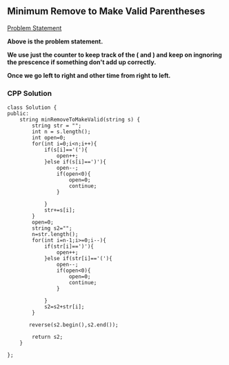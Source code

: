 ## Minimum Remove to Make Valid Parentheses

[Problem Statement](https://leetcode.com/problems/minimum-remove-to-make-valid-parentheses/)

**Above is the problem statement.**

**We use just the counter to keep track of the ( and ) and keep on ingnoring the prescence if something don't add up correctly.**

**Once we go left to right and other time from right to left.**

### CPP Solution

```
class Solution {
public:
    string minRemoveToMakeValid(string s) {
        string str = "";
        int n = s.length();
        int open=0;
        for(int i=0;i<n;i++){
            if(s[i]=='('){
                open++;
            }else if(s[i]==')'){
                open--;
                if(open<0){
                    open=0;
                    continue;
                }
               
            }
            str+=s[i];
        }
        open=0;
        string s2="";
        n=str.length();
        for(int i=n-1;i>=0;i--){
            if(str[i]==')'){
                open++;
            }else if(str[i]=='('){
                open--;
                if(open<0){
                    open=0;
                    continue;
                }
                
            }
            s2=s2+str[i];
        }
        
       reverse(s2.begin(),s2.end());

        return s2;
    }
     
};
```
